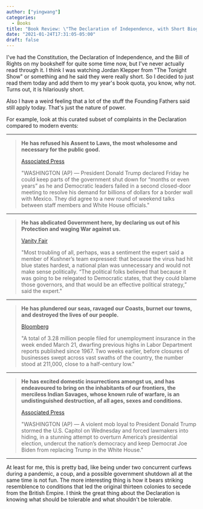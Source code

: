 ```yaml
---
author: ["yingwang"]
categories:
  - Books
title: "Book Review: \"The Declaration of Independence, with Short Biographies of its Signers\", by Applewood Books"
date: "2021-01-24T17:31:05-05:00"
draft: false
---
```


I've had the Constitution, the Declaration of Independence, and the Bill of
Rights on my bookshelf for quite some time now, but I've never actually read
through it. I think I was watching Jordan Klepper from "The Tonight Show" or
something and he said they were really short. So I decided to just read them
today and add them to my year's book quota, you know, why not. Turns out, it is
hilariously short.

Also I have a weird feeling that a lot of the stuff the Founding Fathers said
still apply today. That's just the nature of power.

For example, look at this curated subset of complaints in the Declaration
compared to modern events:

__________

> **He has refused his Assent to Laws, the most wholesome and necessary for the
> public good.**
>
> [Associated
> Press](https://apnews.com/article/a6934230e189490080c50a732c1a85d6)
>
> "WASHINGTON (AP) — President Donald Trump declared Friday he could keep parts
> of the government shut down for “months or even years” as he and Democratic
> leaders failed in a second closed-door meeting to resolve his demand for
> billions of dollars for a border wall with Mexico. They did agree to a new
> round of weekend talks between staff members and White House officials."

__________

> **He has abdicated Government here, by declaring us out of his Protection and
> waging War against us.**
>
> [Vanity
> Fair](https://www.vanityfair.com/news/2020/07/how-jared-kushners-secret-testing-plan-went-poof-into-thin-air)
>
> "Most troubling of all, perhaps, was a sentiment the expert said a member of
> Kushner’s team expressed: that because the virus had hit blue states hardest,
> a national plan was unnecessary and would not make sense politically. “The
> political folks believed that because it was going to be relegated to
> Democratic states, that they could blame those governors, and that would be an
> effective political strategy,” said the expert."

__________

> **He has plundered our seas, ravaged our Coasts, burnet our towns, and
> destroyed the lives of our people.**
>
> [Bloomberg](https://www.bloomberg.com/news/articles/2020-03-26/u-s-jobless-claims-surged-to-record-3-28-million-last-week)
>
> "A total of 3.28 million people filed for unemployment insurance in the week
> ended March 21, dwarfing previous highs in Labor Department reports published
> since 1967. Two weeks earlier, before closures of businesses swept across vast
> swaths of the country, the number stood at 211,000, close to a half-century
> low."
__________

> **He has excited domestic insurrections amongst us, and has endeavoured to
> bring on the inhabitants of our frontiers, the merciless Indian Savages, whose
> known rule of warfare, is an undistinguished destruction, af all ages, sexes
> and conditions.**
>
> [Associated
> Press](https://apnews.com/article/78104aea082995bbd7412a6e6cd13818)
>
> "WASHINGTON (AP) — A violent mob loyal to President Donald Trump stormed the
> U.S. Capitol on Wednesday and forced lawmakers into hiding, in a stunning
> attempt to overturn America’s presidential election, undercut the nation’s
> democracy and keep Democrat Joe Biden from replacing Trump in the White
> House."

__________

At least for me, this is pretty bad, like being under two concurrent curfews
during a pandemic, a coup, and a possible government shutdown all at the same
time is not fun. The more interesting thing is how it bears striking resemblence
to conditions that led the original thirteen colonies to secede from the British
Empire. I think the great thing about the Declaration is knowing what should be
tolerable and what shouldn't be tolerable.
